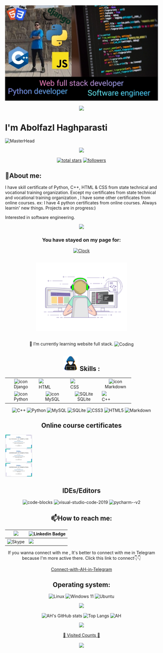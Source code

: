 ![Python Programmer / C++ Programmer / Web full stack developer](https://github.com/AHGh1386/AHGh1386/blob/main/banner.jpg)

<div style="display: flex; justify-content: center;">
        <img align="center" src="https://raw.githubusercontent.com/iampavangandhi/iampavangandhi/master/gifs/hello.gif" />
    </div>

# I'm Abolfazl Haghparasti

![MasterHead](https://i.pinimg.com/originals/77/ca/a3/77caa32884d735d439ade45ba37feaf2.gif)

<p align="center">
  <a href="https://github.com/AHGh1386"><img src="https://readme-typing-svg.herokuapp.com?size=21&center=true&vCenter=true&lines=Welcome+to+my+Github+Profile;Code+%3D+Love">
  </a>
</p>
<p align="center">
  <a href="https://github.com/AHGh1386?tab=repositories&sort=stargazers">
    <img alt="total stars" title="Total stars on GitHub" src="https://custom-icon-badges.herokuapp.com/badge/dynamic/json?logo=star&color=55960c&labelColor=488207&label=Stars&style=for-the-badge&query=%24.stars&url=https://api.github-star-counter.workers.dev/user/AHGh1386"/></a>
<a href="https://github.com/AHGh1386?tab=followers">
    <img alt="followers" title="Follow me on Github" src="https://custom-icon-badges.herokuapp.com/github/followers/AHGh1386?color=236ad3&labelColor=1155ba&style=for-the-badge&logo=person-add&label=Follow&logoColor=white"/></a>
</p>

## 💫About me:

I have skill certificate of Python, C++, HTML & CSS from state technical and vocational training organization.
Except my certificates from state technical and vocational training organization , I have some other certificates from online courses.
ex: I have 4 python certificates from online courses.
Always learnin' new things.
Projects are in progress:)

Interested in software engineering.

<p  align="center">
<img src="https://user-images.githubusercontent.com/73097560/115834477-dbab4500-a447-11eb-908a-139a6edaec5c.gif">             
<br>

<div align="center">
  <h3 align="center">
You have stayed on my page for:
</h3>
  
  <p align="center">
<a href="https://github.com/AHGh1386/animated-svg-clock" title="Animated SVG clock"><img src="https://github.com/tomchen/animated-svg-clock/raw/master/clock.svg" alt="Clock" width="200px" height="200px"></a>
</p>

<p align="center">
<br><img width="300" src="https://raw.githubusercontent.com/devSouvik/devSouvik/master/gif3.gif"><br><br>

🌱 I’m currently learning website full stack.
<img align="center" alt="Coding" width="400" src="https://media.tenor.com/NOYF3f82b_gAAAAC/programmer.gif">
<br>

## <picture><img src = "https://github.com/0xAbdulKhalid/0xAbdulKhalid/raw/main/assets/mdImages/about_me.gif" width = 50px></picture> **Skills** :

<table align="center">
  <tr>
    <td align="center" width="90">
      <img src="https://techstack-generator.vercel.app/django-icon.svg" alt="icon" width="55" height="55" />
      <br>Django
    </td>
    <td>
            <img src="https://cdn.jsdelivr.net/gh/sun0225SUN/sun0225SUN/assets/images/html.webp">
    <br>HTML
    </td> 
    <td>
            <img src="https://cdn.jsdelivr.net/gh/sun0225SUN/sun0225SUN/assets/images/cssgif.webp">
    <br>CSS
    </td>
    <td align="center" width="90">
      <img src="https://img.icons8.com/ios-filled/50/markdown.png" alt="icon" width="55" height="55" />
      <br>Markdown
    </td>

  </tr>
  <tr>
    <td align="center" width="90">
      <img src="https://techstack-generator.vercel.app/python-icon.svg" alt="icon" width="55" height="55" />
      <br>Python
    </td>
    <td align="center" width="90">
      <img src="https://techstack-generator.vercel.app/mysql-icon.svg" alt="icon" width="55" height="55" />
      <br>MySQL
    </td>
    <td align="center" width="90">
      <img src="https://skillicons.dev/icons?i=sqlite" width="45" height="45" alt="SQLite" />
      <br>SQLite
    </td>
    <td>
            <img src="https://techstack-generator.vercel.app/cpp-icon.svg">
    <br>C++
    </td>
  </tr>
</table>


![C++](https://img.shields.io/badge/c++-%2300599C.svg?style=for-the-badge&logo=c%2B%2B&logoColor=white)
![Python](https://img.shields.io/badge/python-3670A0?style=for-the-badge&logo=python&logoColor=ffdd54)
![MySQL](https://img.shields.io/badge/mysql-%2300f.svg?style=for-the-badge&logo=mysql&logoColor=white)
![SQLite](https://img.shields.io/badge/sqlite-%2307405e.svg?style=for-the-badge&logo=sqlite&logoColor=white)
![CSS3](https://img.shields.io/badge/css3-%231572B6.svg?style=for-the-badge&logo=css3&logoColor=white)
![HTML5](https://img.shields.io/badge/html5-%23E34F26.svg?style=for-the-badge&logo=html5&logoColor=white)
![Markdown](https://img.shields.io/badge/markdown-%23000000.svg?style=for-the-badge&logo=markdown&logoColor=white)
## Online course certificates 
<p align="left">
    <img height="140" width="90" src="https://github.com/AHGh1386/AHGh1386/blob/main/my%20certificates.jpg">
</p>

## IDEs/Editors
<img width="108" height="108" src="https://img.icons8.com/color/108/code-blocks.png" alt="code-blocks"/>
<img width="108" height="108" src="https://img.icons8.com/color/108/visual-studio-code-2019.png" alt="visual-studio-code-2019"/>
<img width="108" height="108" src="https://img.icons8.com/color/108/pycharm--v2.png" alt="pycharm--v2"/>


## 📫How to reach me:

| <img src="https://img.shields.io/badge/Telegram-2CA5E0?style=for-the-badge&logo=telegram&logoColor=white" />   | ![Linkedin Badge](https://img.shields.io/badge/LinkedIn-%230077B5?style=for-the-badge&logo=linkedin&logoColor=white)
| --- | --- |
| ‌‌<img src="https://img.shields.io/badge/Skype-0078d4?style=for-the-badge&logo=skype&logoColor=white" alt="Skype"/>    |  <img src = "https://img.shields.io/badge/WHATSAPP-%2325D366.svg?&style=for-the-badge&logo=whatsapp&logoColor=white"/>   |




If you wanna connect with me , It's better to connect with me in Telegram because I'm more active there.
Click this link to connect👇👇

<a href="https://t.me/AHGhAHAHAHAHAHGh">Connect-with-AH-in-Telegram</a>

## Operating system:
![Linux](https://img.shields.io/badge/Linux-FCC624?style=for-the-badge&logo=linux&logoColor=black)
![Windows 11](https://img.shields.io/badge/Windows%2011-%230079d5.svg?style=for-the-badge&logo=Windows%2011&logoColor=white)
![Ubuntu](https://img.shields.io/badge/Ubuntu-E95420?style=for-the-badge&logo=ubuntu&logoColor=white)

<p  align="center">
<img src="https://user-images.githubusercontent.com/73097560/115834477-dbab4500-a447-11eb-908a-139a6edaec5c.gif">             
<br>
        
![AH's GitHub stats](https://github-readme-stats.vercel.app/api?username=AHGh1386&show_icons=true&theme=tokyonight) ![Top Langs](https://github-readme-stats.vercel.app/api/top-langs/?username=AHGh1386&theme=tokyonight)
![AH](https://github-readme-streak-stats.herokuapp.com/?user=AHGh1386&theme=tokyonight)


<p  align="center">
<img src="https://user-images.githubusercontent.com/73097560/115834477-dbab4500-a447-11eb-908a-139a6edaec5c.gif">             
<br>

<a target="blank" href="https://profile-counter.glitch.me/devgruu/count.svg">
            <p align="center">💖 Visited Counts 💖<br><br> <img
                    src="https://profile-counter.glitch.me/AHGh1386/count.svg" />
        </a>





